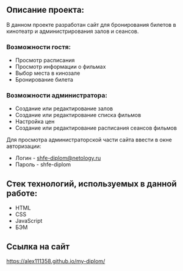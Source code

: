 ## Описание проекта:
В данном проекте  разработан сайт для бронирования билетов в кинотеатр и администрирования залов и сеансов.

### Возможности гостя:
- Просмотр расписания
- Просмотр информации о фильмах
- Выбор места в кинозале
- Бронирование билета

### Возможности администратора:
- Создание или редактирование залов
- Создание или редактирование списка фильмов
- Настройка цен
- Создание или редактирование расписания сеансов фильмов

Для просмотра администраторской части сайта ввести в окне авторизации:
- Логин - shfe-diplom@netology.ru
- Пароль - shfe-diplom

## Стек технологий, используемых в данной работе:

- HTML
- CSS 
- JavaScript
- БЭМ

## Ссылка на сайт

https://alex111358.github.io/my-diplom/
